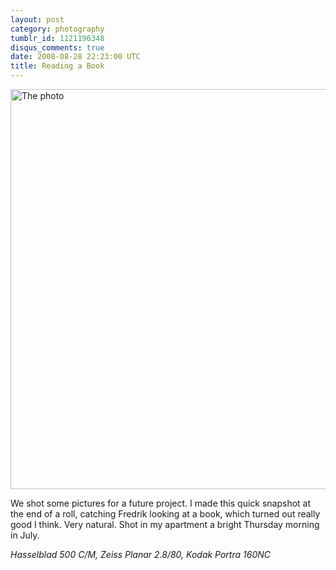 ```yaml
---
layout: post
category: photography
tumblr_id: 1121196348
disqus_comments: true
date: 2008-08-28 22:23:00 UTC
title: Reading a Book
---
```


<a href="http://flickr.com/photos/rsms/2806502959/"><img src="http://farm4.static.flickr.com/3215/2806502959_85c9e6d955_z.jpg" width="640" height="640" alt="The photo" /></a>

We shot some pictures for a future project. I made this quick snapshot at the end of a roll, catching Fredrik looking at a book, which turned out really good I think. Very natural. Shot in my apartment a bright Thursday morning in July.

*Hasselblad 500 C/M, Zeiss Planar 2.8/80, Kodak Portra 160NC*
